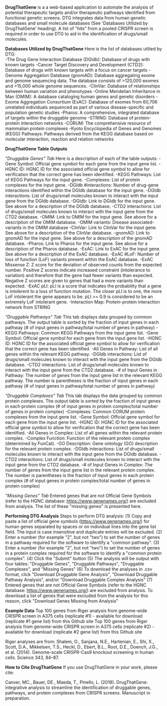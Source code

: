 <b>DrugThatGene</b> is a a web-based application to automate the analysis of potential therapeutic targets and/or therapeutic pathways identified from functional genetic screens. DTG integrates data from human genetic databases and small molecule databases (See 'Databases Utilized by DrugThatGene' heading). A list of "hits" from a pooled CRISPR screen is required in order to use DTG to aid in the identification of drugs/small molecules.

<b>Databases Utilized by DrugThatGene</b>
Here is the list of databases utilied by DTG:
<br>-The Drug Gene Interaction Database (DGIdb): Database of drugs with known targets
-Cancer Target Discovery and Development (CTD2): Database of drugs with known targets with a focus on cancer targets
-Genome Aggregation Database (gnomAD): Database aggregating exome and genome sequencing data. The database consists of >120,000 exomes and >15,000 whole genome sequences.
-ClinVar: Database of relationships between human variation and phenotypes
-Online Mendelian Inheritance in Man (OMIM): A database cataloging human genes and genetic disorders
-Exome Aggregation Consortium (ExAC): Database of exomes from 60,706 unrelated individuals sequenced as part of various disease-specific and population genetic studies
-Pharos: A comprehensive, integrated database of targets within the druggable genome
-STRING: Database of protein-protein interaction networks
-CORUM: The comprehensive resource of mammalian protein complexes
-Kyoto Encyclopedia of Genes and Genomes (KEGG) Pathways: Pathways derived from the KEGG database based on molecular interaction, reaction and relation networks

<b>DrugThatGene Table Outputs</b>

<i>"Druggable Genes" Tab</i>
Here is a description of each of the table outputs:
-Gene Symbol: Official gene symbol for each gene from the input gene list.
-HGNC ID: HGNC ID for the associated official gene symbol to allow for verification that the correct gene has been identified.
-KEGG Pathways: List of KEGG Pathways for the input gene.
-Complexes: List of protein complexes for the input gene.
-DGIdb #interactions: Number of drug-gene interactions identified within the DGIdb database for the input gene.
-DGIdb interactions: List of drugs/small molecules known to interact with the input gene from the DGIdb database.
-DGIdb: Link to DGIdb for the input gene. See above for a description of the DGIdb database.
-CTD2 interactions: List of drugs/small molecules known to interact with the input gene from the CTD2 database.
-OMIM: Link to OMIM for the input gene. See above for a description of the OMIM database.
-OMIM variants: Disease associated-variants in the OMIM database
-ClinVar: Link to ClinVar for the input gene. See above for a description of the ClinVar database.
-gnomAD: Link to gnomAD for the input gene. See above for a description of the gnomAD database.
-Pharos: Link to Pharos for the input gene. See above for a description of the Pharos database.
-ExAC: Link to ExAC for the input gene. See above for a description of the ExAC database.
-ExAC #LoF: Number of loss of function (LoF) variants present within the ExAC database.
-ExAC Missense Z: Z score for the deviation of observed counts from the expected number. Positive Z scores indicate increased constraint (intolerance to variation) and therefore that the gene had fewer variants than expected. Negative Z scores are given to genes that had a more variants than expected.
-ExAC pLI: pLI is a score that indicates the probability that a gene is intolerent to a loss of function mutation. The closer pLI is to one, the more LoF intolerant the gene appears to be. pLI >= 0.9 is considered to be an extremely LoF intolerant gene.
-Interaction Map: Protein-protein interaction network from STRING

<i>"Druggable Pathways" Tab</i>
This tab displays data grouped by common pathways. The output table is sorted by the fraction of input genes in each pathway (# of input genes in pathway/total number of genes in pathway)
-KEGG Pathways: Common KEGG Pathways from the input gene list.
-Gene Symbol: Official gene symbol for each gene from the input gene list.
-HGNC ID: HGNC ID for the associated official gene symbol to allow for verification that the correct gene has been identified.
-All Genes in Pathway: List of all genes within the relevant KEGG pathway.
-DGIdb interactions: List of drugs/small molecules known to interact with the input gene from the DGIdb database.
-CTD2 interactions: List of drugs/small molecules known to interact with the input gene from the CTD2 database.
-# of Input Genes in Pathway: The number of genes from the input gene list in the relevant KEGG pathway. The number is parentheses is the fraction of input genes in each pathway (# of input genes in pathway/total number of genes in pathway)

<i>"Druggable Complexes" Tab</i>
This tab displays the data grouped by common protein complexes. The output table is sorted by the fraction of input genes in each protein complex (# of input genes in protein complex/total number of genes in protein complex)
-Complexes: Common CORUM protein complexes from the input gene list.
-Gene Symbol: Official gene symbol for each gene from the input gene list.
-HGNC ID: HGNC ID for the associated official gene symbol to allow for verification that the correct gene has been identified.
-All Genes in Complex: List of all genes within the relevant protein complex.
-Complex Function: Function of the relevant protein complex (determined by FunCat).
-GO Description: Gene ontology (GO) description for the relevant protein complex.
-DGIdb interactions: List of drugs/small molecules known to interact with the input gene from the DGIdb database.
-CTD2 interactions: List of drugs/small molecules known to interact with the input gene from the CTD2 database.
-# of Input Genes in Complex: The number of genes from the input gene list in the relevant protein complex. The number is parentheses is the fraction of input genes in each protein complex (# of input genes in protein complex/total number of genes in protein complex)

<i>"Missing Genes" Tab</i>
Entered genes that are not Official Gene Symbols (refer to the HGNC database: https://www.genenames.org/) are excluded from analysis. The list of these "missing genes" is presented here.

<b>Performing DTG Analysis</b>
Steps to perform DTG analysis:
(1) Copy and paste a list of official gene symbols (https://www.genenames.org/) for human genes separated by spaces or on individual lines into the gene list field. The input is case insensitive and duplicate entries will be excluded.
(2) Enter a number (for example "2", but not "two") to set the number of genes in a pathway required for the software to identify a "common pathway".
(3) Enter a number (for example "2", but not "two") to set the number of genes in a protein complex required for the software to identify a "common protein complex".
(4) Click the "Submit" button
(5) The analysis will be output with four tables: "Druggable Genes", "Druggable Pathways", "Druggable Complexes", and "Missing Genes"
(6) To download the analyses in .csv format, click "Download Druggable Gene Analysis", "Download Druggable Pathway Analysis", and/or "Download Druggable Complex Analysis"
(7) Entered genes that are not Official Gene Symbols (refer to the HGNC database: https://www.genenames.org/) are excluded from analysis. To download a list of genes that were excluded from the analysis for this reason, click "Download Genes Missing from Analysis"

<b>Example Data</b>
Top 100 genes from Riger analysis from genome-wide CRISPR screen in A375 cells (replicate #1) - available for download (replicate #1 gene list) from this Github site
Top 100 genes from Riger analysis from genome-wide CRISPR screen in A375 cells (replicate #2) - available for download (replicate #2 gene list) from this Github site

Riger analyses are from: Shalem, O., Sanjana, N.E., Hartenian, E., Shi, X., Scott, D.A., Mikkelsen, T.S., Heckl, D., Ebert, B.L., Root, D.E., Doench, J.G., et al. (2014). Genome-scale CRISPR-Cas9 knockout screening in human cells. Science 343, 84–87.

<b>How to Cite DrugThatGene</b>
If you use DrugThatGene in your work, please cite:

Canver, MC., Bauer, DE., Maeda, T., Pinello, L. (2018). DrugThatGene: integrative analysis to streamline the identification of druggable genes, pathways, and protein complexes from CRISPR screens. Manuscript in preparation.
